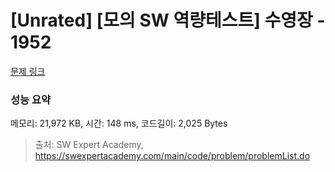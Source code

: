 # [Unrated] [모의 SW 역량테스트] 수영장 - 1952 

[문제 링크](https://swexpertacademy.com/main/code/problem/problemDetail.do?contestProbId=AV5PpFQaAQMDFAUq) 

### 성능 요약

메모리: 21,972 KB, 시간: 148 ms, 코드길이: 2,025 Bytes



> 출처: SW Expert Academy, https://swexpertacademy.com/main/code/problem/problemList.do